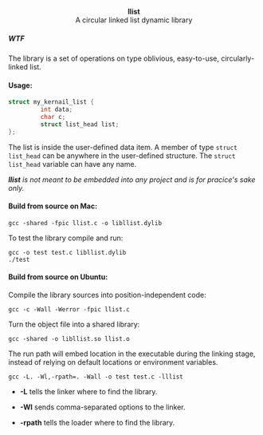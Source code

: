 <p align="center">
  <b>llist</b><br>
  <a>A circular linked list dynamic library</a>
</p>

##### WTF

The library is a set of operations on type oblivious, easy-to-use, circularly-linked list.

#### Usage:
``` c
struct my_kernail_list {
         int data;
         char c;
         struct list_head list;
};
```
The list is inside the user-defined data item. A member of type `struct list_head` can be anywhere in the user-defined structure. The `struct list_head` variable can have any name.

_**llist** is not meant to be embedded into any project and is for pracice's sake only._

#### Build from source on Mac:

``` console
gcc -shared -fpic llist.c -o libllist.dylib
```

To test the library compile and run:

``` console
gcc -o test test.c libllist.dylib
./test
```

#### Build from source on Ubuntu:

Compile the library sources into position-independent code:
``` console
gcc -c -Wall -Werror -fpic llist.c
```

Turn the object file into a shared library:

``` console
gcc -shared -o libllist.so llist.o
```

The run path will embed location in the executable during the linking
stage, instead of relying on default locations or environment variables.

``` console
gcc -L. -Wl,-rpath=. -Wall -o test test.c -lllist
```
  * **-L** tells the linker where to find the library.

  * **-Wl** sends comma-separated options to the linker.

  * **-rpath** tells the loader where to find the library.
